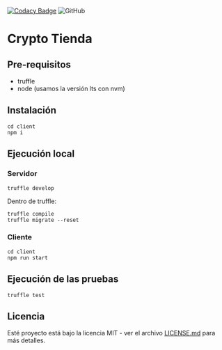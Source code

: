 [![Codacy Badge](https://app.codacy.com/project/badge/Grade/8ddb3b94e73045c68e3b7721c3b3fca4)](https://www.codacy.com/manual/tomasBustamante/crypto-tienda?utm_source=github.com&amp;utm_medium=referral&amp;utm_content=tomasBustamante/crypto-tienda&amp;utm_campaign=Badge_Grade)
![GitHub](https://img.shields.io/github/license/tomasBustamante/crypto-tienda)

# Crypto Tienda

## Pre-requisitos

- truffle
- node (usamos la versión lts con nvm)

## Instalación

```console
cd client
npm i
```

## Ejecución local

### Servidor

```console
truffle develop
```

Dentro de truffle:

```console
truffle compile
truffle migrate --reset
```

### Cliente

```console
cd client
npm run start
```

## Ejecución de las pruebas

```console
truffle test
```

## Licencia

Esté proyecto está bajo la licencia MIT - ver el archivo [LICENSE.md](https://github.com/tomasBustamante/crypto-tienda/LICENSE) para más detalles.

